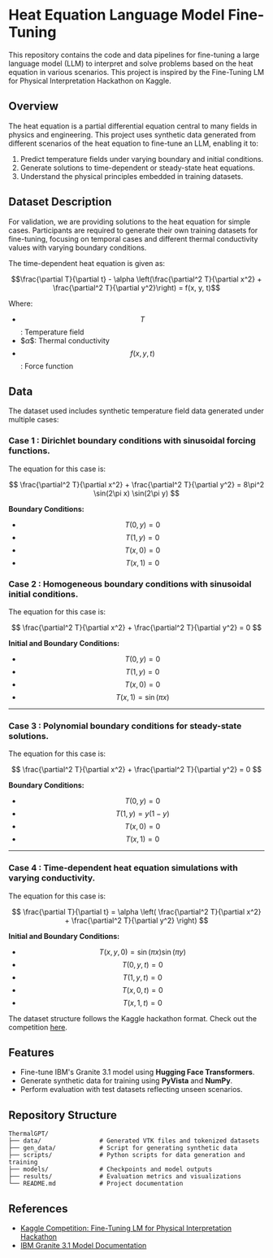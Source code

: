 # Heat Equation Language Model Fine-Tuning

This repository contains the code and data pipelines for fine-tuning a large language model (LLM) to interpret and solve problems based on the heat equation in various scenarios. This project is inspired by the Fine-Tuning LM for Physical Interpretation Hackathon on Kaggle.

## Overview
The heat equation is a partial differential equation central to many fields in physics and engineering. This project uses synthetic data generated from different scenarios of the heat equation to fine-tune an LLM, enabling it to:

1. Predict temperature fields under varying boundary and initial conditions.
2. Generate solutions to time-dependent or steady-state heat equations.
3. Understand the physical principles embedded in training datasets.

## Dataset Description

For validation, we are providing solutions to the heat equation for simple cases. Participants are required to generate their own training datasets for fine-tuning, focusing on temporal cases and different thermal conductivity values with varying boundary conditions.

The time-dependent heat equation is given as:


$$\frac{\partial T}{\partial t} - \alpha \left(\frac{\partial^2 T}{\partial x^2} + \frac{\partial^2 T}{\partial y^2}\right) = f(x, y, t)$$


Where:
- $$T$$: Temperature field
- $$\alpha\$$: Thermal conductivity
- $$f(x, y, t)$$: Force function


## Data

The dataset used includes synthetic temperature field data generated under multiple cases:

### Case 1 : Dirichlet boundary conditions with sinusoidal forcing functions.

The equation for this case is:

$$
\frac{\partial^2 T}{\partial x^2} + \frac{\partial^2 T}{\partial y^2} = 8\pi^2 \sin(2\pi x) \sin(2\pi y)
$$

**Boundary Conditions:**
- $$T(0, y) = 0$$
- $$T(1, y) = 0$$
- $$T(x, 0) = 0$$
- $$T(x, 1) = 0$$

### Case 2 : Homogeneous boundary conditions with sinusoidal initial conditions.

The equation for this case is:

$$
\frac{\partial^2 T}{\partial x^2} + \frac{\partial^2 T}{\partial y^2} = 0
$$

**Initial and Boundary Conditions:**
- $$T(0, y) = 0$$
- $$T(1, y) = 0$$
- $$T(x, 0) = 0$$
- $$T(x, 1) = \sin(\pi x)$$

---

### Case 3 : Polynomial boundary conditions for steady-state solutions.

The equation for this case is:

$$
\frac{\partial^2 T}{\partial x^2} + \frac{\partial^2 T}{\partial y^2} = 0
$$

**Boundary Conditions:**
- $$T(0, y) = 0$$
- $$T(1, y) = y(1 - y)$$
- $$T(x, 0) = 0$$
- $$T(x, 1) = 0$$

---

### Case 4 : Time-dependent heat equation simulations with varying conductivity.

The equation for this case is:

$$
\frac{\partial T}{\partial t} = \alpha \left( \frac{\partial^2 T}{\partial x^2} + \frac{\partial^2 T}{\partial y^2} \right)
$$

**Initial and Boundary Conditions:**
- $$T(x, y, 0) = \sin(\pi x) \sin(\pi y)$$
- $$T(0, y, t) = 0$$
- $$T(1, y, t) = 0$$
- $$T(x, 0, t) = 0$$
- $$T(x, 1, t) = 0$$

  
The dataset structure follows the Kaggle hackathon format. Check out the competition [here](https://www.kaggle.com/competitions/fine-tuning-lm-physical-interpretation-hackathon/data).

## Features

- Fine-tune IBM's Granite 3.1 model using **Hugging Face Transformers**.
- Generate synthetic data for training using **PyVista** and **NumPy**.
- Perform evaluation with test datasets reflecting unseen scenarios.

## Repository Structure
```
ThermalGPT/
├── data/                # Generated VTK files and tokenized datasets
├── gen_data/            # Script for generating synthetic data
├── scripts/             # Python scripts for data generation and training
├── models/              # Checkpoints and model outputs
├── results/             # Evaluation metrics and visualizations
└── README.md            # Project documentation
```



## References

- [Kaggle Competition: Fine-Tuning LM for Physical Interpretation Hackathon](https://www.kaggle.com/competitions/fine-tuning-lm-physical-interpretation-hackathon)
- [IBM Granite 3.1 Model Documentation](https://huggingface.co/ibm-granite/granite-3.1-2b-base)
